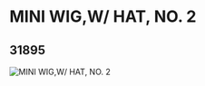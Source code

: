 # MINI WIG,W/ HAT, NO. 2
## 31895
![MINI WIG,W/ HAT, NO. 2](https://lc-www-live-s.legocdn.com/media/bricks/5/2/6184516.jpg)